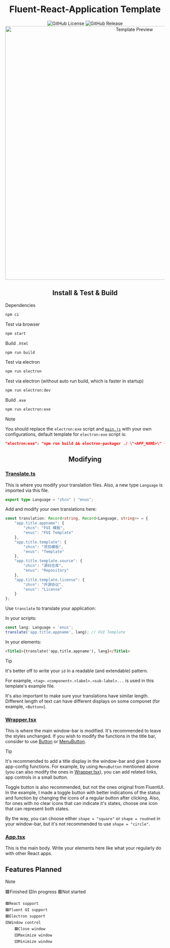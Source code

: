 <div align="center">
<h1>Fluent-React-Application Template</h1>
<img alt="GitHub License" src="https://img.shields.io/github/license/DilemmaGX/fluent-react-application?color=3572EF" />
<img alt="GitHub Release" src="https://img.shields.io/github/v/release/DilemmaGX/fluent-react-application?color=3572EF">
<br />
<img alt="Template Preview" src="https://github.com/DilemmaGX/fluent-react-application/assets/111679857/9273d67f-2e02-43b0-aa4e-a38f1837bc69" width="800px" />
</div>

<div align="center">
<h2>Install & Test & Build</h2>
</div>

Dependencies

```cmd
npm ci
```

Test via browser

```cmd
npm start
```

Build `.html`

```cmd
npm run build
```

Test via electron

```cmd
npm run electron
```

Test via electron (without auto run build, which is faster in startup)

```cmd
npm run electron:dev
```

Build `.exe`

```cmd
npm run electron:exe
```

> [!NOTE]
> You should replace the `electron:exe` script and [`main.js`](./main.js) with your own configurations, default template for `electron:exe` script is:
>
> ```json
> "electron:exe": "npm run build && electron-packager ./ \"<APP_NAME>\" --out <OUTPUT_FOLDER> --app-version <APP_VERSION> --overwrite --asar --prune --ignore=node_modules"
> ```

<div align="center">
<h2>Modifying</h2>
</div>

### [Translate.ts](./src/api/translate.ts)

This is where you modify your translation files. Also, a new type `Language` is imported via this file.

```typescript
export type Language = "zhcn" | "enus";
```

Add and modify your own translations here:

```typescript
const translation: Record<string, Record<Language, string>> = {
    "app.title.appname": {
        "zhcn": "FUI 模板",
        "enus": "FUI Template"
    },
    "app.title.template": {
        "zhcn": "项目模板",
        "enus": "Template"
    },
    "app.title.template.source": {
        "zhcn": "源码仓库",
        "enus": "Repository"
    },
    "app.title.template.license": {
        "zhcn": "开源协议",
        "enus": "License"
    }
};
```

Use `translate` to translate your application:

In your scripts:

```typescript
const lang: Language = 'enus';
translate('app.title.appname', lang); // FUI Template
```

In your elements:

```html
<Title1>{translate('app.title.appname'), lang}</Title1>
```

> [!TIP]
> It's better off to write your `id` in a readable (and extendable) pattern.
>
> For example, `<tag>.<component>.<label>.<sub-label>...` is used in this template's example file.
>
> It's also important to make sure your translations have similar length. Different length of text can have different displays on some componet (for example, `<Button>`).

### [Wrapper.tsx](./src/Wrapper.tsx)

This is where the main window-bar is modified. It's recommended to leave the styles unchanged. If you wish to modify the functions in the title bar, consider to use [Button](https://master--628d031b55e942004ac95df1.chromatic.com/?path=/docs/components-button-button--default) or [MenuButton](https://master--628d031b55e942004ac95df1.chromatic.com/?path=/docs/components-button-menubutton--default).

> [!TIP]
> It's recommended to add a title display in the window-bar and give it some app-config functions. For example, by using `MenuButton` mentioned above (you can also modify the ones in [Wrapper.tsx](./src/Wrapper.tsx)), you can add related links, app controls in a small button.
>
> Toggle button is also recommended, but not the ones original from FluentUI. In the example, I made a toggle button with better indications of the status and function by changing the icons of a regular button after clicking. Also, for ones with no clear icons that can indicate it's states, choose one icon that can represent both states.
>
> By the way, you can choose either `shape = "square"` or `shape = roudned` in your window-bar, but it's not recommended to use `shape = "circle"`.

### [App.tsx](./src/App.tsx)

This is the main body. Write your elements here like what your regularly do with other React apps.

## Features Planned

> [!NOTE]
> 🟩Finished 🟨In progress 🟥Not started

```
🟩React support
🟩Fluent UI support
🟩Electron support
🟨Window control
    🟩Close window
    🟨Maximize window
    🟨Minimize window
```
